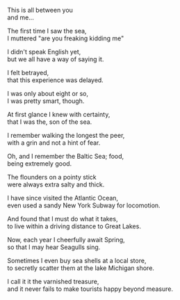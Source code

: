This is all between you\
and me...

The first time I saw the sea,\
I muttered "are you freaking kidding me"

I didn't speak English yet,\
but we all have a way of saying it.

I felt betrayed,\
that this experience was delayed.

I was only about eight or so,\
I was pretty smart, though.

At first glance I knew with certainty,\
that I was the, son of the sea.

I remember walking the longest the peer,\
with a grin and not a hint of fear.

Oh, and I remember the Baltic Sea; food,\
being extremely good.

The flounders on a pointy stick\
were always extra salty and thick.

I have since visited the Atlantic Ocean,\
even used a sandy New York Subway for locomotion.

And found that I must do what it takes,\
to live within a driving distance to Great Lakes.

Now, each year I cheerfully await Spring,\
so that I may hear Seagulls sing.

Sometimes I even buy sea shells at a local store,\
to secretly scatter them at the lake Michigan shore.

I call it it the varnished treasure,\
and it never fails to make tourists happy beyond measure.

